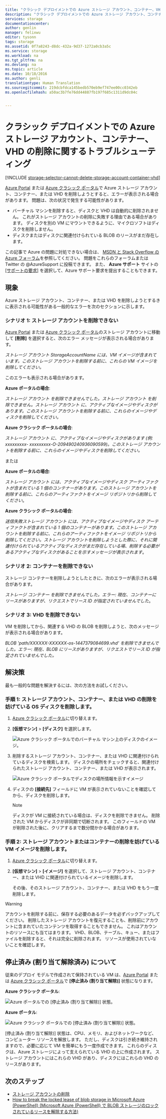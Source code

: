 ```yaml
---
title: "クラシック デプロイメントでの Azure ストレージ アカウント、コンテナー、VHD の削除に関するトラブルシューティング | Microsoft Docs"
description: "クラシック デプロイメントでの Azure ストレージ アカウント、コンテナー、VHD の削除に関するトラブルシューティング"
services: storage
documentationcenter: 
author: genlin
manager: felixwu
editor: tysonn
tags: storage
ms.assetid: 0f7a8243-d8dc-432a-9d37-1272a0cb3a5c
ms.service: storage
ms.workload: na
ms.tgt_pltfrm: na
ms.devlang: na
ms.topic: article
ms.date: 10/18/2016
ms.author: genli
translationtype: Human Translation
ms.sourcegitcommit: 219dcbfdca145bedb570eb9ef747ee00cc0342eb
ms.openlocfilehash: a50ac3b7fe76dd44887fb197f685c1311d9dc04c


---
```

# <a name="troubleshoot-deleting-azure-storage-accounts-containers-or-vhds-in-a-classic-deployment"></a>クラシック デプロイメントでの Azure ストレージ アカウント、コンテナー、VHD の削除に関するトラブルシューティング
[!INCLUDE [storage-selector-cannot-delete-storage-account-container-vhd](../../includes/storage-selector-cannot-delete-storage-account-container-vhd.md)]

[Azure Portal](https://portal.azure.com/) または [Azure クラシック ポータル](https://manage.windowsazure.com/)で Azure ストレージ アカウント、コンテナー、または VHD を削除しようとすると、エラーが表示される場合があります。 問題は、次の状況で発生する可能性があります。

* バーチャル マシンを削除すると、ディスクと VHD は自動的に削除されません。 これがストレージ アカウントの削除に失敗する理由である場合があります。 ディスクを別の VM にマウントできるように、マイクロソフトはディスクを削除しません。
* ディスクまたはディスクに関連付けられている BLOB のリースがまだ存在します。

この記事で Azure の問題に対処できない場合は、 [MSDN と Stack Overflow の Azure フォーラム](https://azure.microsoft.com/support/forums/)を参照してください。 問題をこれらのフォーラムまたは Twitter の @AzureSupport に投稿できます。 また、 **Azure サポート** サイトの [[サポートの要求]](https://azure.microsoft.com/support/options/) を選択して、Azure サポート要求を提出することもできます。

## <a name="symptoms"></a>現象
Azure ストレージ アカウント、コンテナー、または VHD を削除しようとするきに表示される可能性がある一般的なエラーを次のセクションに示します。

### <a name="scenario-1-unable-to-delete-a-storage-account"></a>シナリオ 1: ストレージ アカウントを削除できない
[Azure Portal](https://portal.azure.com/) または [Azure クラシック ポータル](https://manage.windowsazure.com/)のストレージ アカウントに移動して **[削除]** を選択すると、次のエラー メッセージが表示される場合があります。

*ストレージ アカウント StorageAccountName には、VM イメージが含まれています。このストレージ アカウントを削除する前に、これらの VM イメージを削除してください。*

このエラーも表示される場合があります。

**Azure ポータルの場合**:

*ストレージ アカウント <vm-storage-account-name> を削除できませんでした。ストレージ アカウント <vm-storage-account-name> を削除できません。ストレージ アカウント <vm-storage-account-name> に、アクティブなイメージやディスクがあります。このストレージ アカウントを削除する前に、これらのイメージやディスクを削除してください。*

**Azure クラシック ポータルの場合**:

*ストレージ アカウント <vm-storage-account-name> に、アクティブなイメージやディスクがあります (例: xxxxxxxxx- xxxxxxxxx-O-209490240936090599)。このストレージ アカウントを削除する前に、これらのイメージやディスクを削除してください。*

または

**Azure ポータルの場合**:

*ストレージ アカウント <vm-storage-account-name> には、アクティブなイメージやディスク アーティファクトが含まれている 1 個のコンテナーがあります。このストレージ アカウントを削除する前に、これらのアーティファクトをイメージ リポジトリから削除してください*。

**Azure クラシック ポータルの場合**:

*送信失敗ストレージ アカウント <vm-storage-account-name> には、アクティブなイメージやディスク アーティファクトが含まれている 1 個のコンテナーがあります。このストレージ アカウントを削除する前に、これらのアーティファクトをイメージ リポジトリから削除してください。ストレージ アカウントを削除しようとした際に、それに関連付けられているアクティブなディスクがまだ存在している場、削除する必要があるアクティブなディスクがあることを示すメッセージが表示されます*。

### <a name="scenario-2-unable-to-delete-a-container"></a>シナリオ 2: コンテナーを削除できない
ストレージ コンテナーを削除しようとしたときに、次のエラーが表示される場合があります。

*ストレージ コンテナー <container name> を削除できませんでした。エラー: 現在、コンテナーにリースがありますが、リクエストでリース ID が指定されていませんでした*。

### <a name="scenario-3-unable-to-delete-a-vhd"></a>シナリオ 3: VHD を削除できない
VM を削除してから、関連する VHD の BLOB を削除しようと、次のメッセージが表示される場合があります。

*BLOB 'path/XXXXXX-XXXXXX-os-1447379084699.vhd' を削除できませんでした。エラー: 現在、BLOB にリースがありますが、リクエストでリース ID が指定されていませんでした。*

## <a name="solution"></a>解決策
最も一般的な問題を解決するには、次の方法をお試しください。

### <a name="step-1-delete-any-os-disks-that-are-preventing-deletion-of-the-storage-account-container-or-vhd"></a>手順 1: ストレージ アカウント、コンテナー、または VHD の削除を妨げている OS ディスクを削除します。
1. [Azure クラシック ポータル](https://manage.windowsazure.com/)に切り替えます。
2. **[仮想マシン]** > **[ディスク]** を選択します。
   
    ![Azure クラシック ポータルでのバーチャル マシン上のディスクのイメージ。](./media/storage-cannot-delete-storage-account-container-vhd/VMUI.png)
3. 削除するストレージ アカウント、コンテナー、または VHD に関連付けられているディスクを検索します。 ディスクの場所をチェックすると、関連付けられたストレージ アカウント、コンテナー、または VHD が表示されます。
   
    ![Azure クラシック ポータルでディスクの場所情報を示すイメージ](./media/storage-cannot-delete-storage-account-container-vhd/DiskLocation.png)
4. ディスクの **[接続先]** フィールドに VM が表示されていないことを確認してから、ディスクを削除します。
   
   > [!NOTE]
   > ディスクが VM に接続されている場合は、ディスクを削除できません。 削除された VM からディスクが非同期で切断されます。 このフィールドの VM が削除された後に、クリアするまで数分間かかる場合があります。
   > 
   > 

### <a name="step-2-delete-any-vm-images-that-are-preventing-deletion-of-the-storage-account-or-container"></a>手順 2: ストレージ アカウントまたはコンテナーの削除を妨げている VM イメージを削除します。
1. [Azure クラシック ポータル](https://manage.windowsazure.com/)に切り替えます。
2. **[仮想マシン]** > **[イメージ]** を選択して、ストレージ アカウント、コンテナー、または VHD に関連付けられているイメージを削除します。
   
    その後、そのストレージ アカウント、コンテナー、または VHD をもう一度削除します。

> [!WARNING]
> アカウントを削除する前に、保存する必要のあるデータを必ずバックアップしてください。 削除したストレージ アカウントを復元することも、削除前にアカウントに含まれていたコンテンツを取得することもできません。 これはアカウントのリソースにも当てはまります。 VHD、BLOB、テーブル、キュー、またはファイルを削除すると、それは完全に削除されます。 リソースが使用されていないことを確認します。
> 
> 

## <a name="about-the-stopped-deallocated-status"></a>停止済み (割り当て解除済み) について
従来のデプロイ モデルで作成されて保持されている VM は、[Azure Portal](https://portal.azure.com/) または [Azure クラシック ポータル](https://manage.windowsazure.com/)で **[停止済み (割り当て解除)]** 状態になります。

**Azure クラシック ポータル**:

![Azure ポータルでの [停止済み (割り当て解除)] 状態。](./media/storage-cannot-delete-storage-account-container-vhd/moreinfo2.png)

**Azure ポータル**:

![Azure クラシック ポータルでの [停止済み (割り当て解除)] 状態。](./media/storage-cannot-delete-storage-account-container-vhd/moreinfo1.png)

[停止済み (割り当て解除)] 状態は、CPU、メモリ、およびネットワークなど、コンピューター リソースを解放します。 ただし、ディスクは引き続き維持されますので、必要に応じて VM を簡単にもう一度作成できます。 これらのディスクは、Azure ストレージによって支えられている VHD の上に作成されます。 ストレージ アカウントにはこれらの VHD があり、ディスクにはこれらの VHD のリースがあります。

## <a name="next-steps"></a>次のステップ
* [ストレージ アカウントの削除](storage-create-storage-account.md#delete-a-storage-account)
* [How to break the locked lease of blob storage in Microsoft Azure (PowerShell) (Microsoft Azure (PowerShell) で BLOB ストレージのロックされているリースを解除する方法)](https://gallery.technet.microsoft.com/scriptcenter/How-to-break-the-locked-c2cd6492)




<!--HONumber=Nov16_HO3-->


